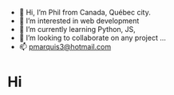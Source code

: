 - 👋 Hi, I’m Phil from Canada, Québec city.	
- 👀 I’m interested in web development 	
- 🌱 I’m currently learning Python, JS,  	
- 💞️ I’m looking to collaborate on any project ...	
- 📫 pmarquis3@hotmail.com	
<!---	
MrXPhil/MrXPhil is a ✨ special ✨ repository because its `README.md` (this file) appears on your GitHub profile.	
You can click the Preview link to take a look at your changes.	
--->	
<h1>Hi</h1>
